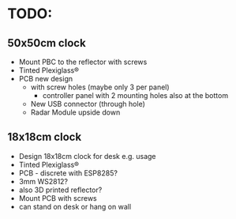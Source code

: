 # TODO:

## 50x50cm clock
- Mount PBC to the reflector with screws
- Tinted Plexiglass®
- PCB new design
  - with screw holes (maybe only 3 per panel)
    - controller panel with 2 mounting holes also at the bottom
  - New USB connector (through hole)
  - Radar Module upside down

## 18x18cm clock
- Design 18x18cm clock for desk e.g. usage
- Tinted Plexiglass®
- PCB - discrete with ESP8285?
- 3mm WS2812?
- also 3D printed reflector?
- Mount PCB with screws
- can stand on desk or hang on wall


